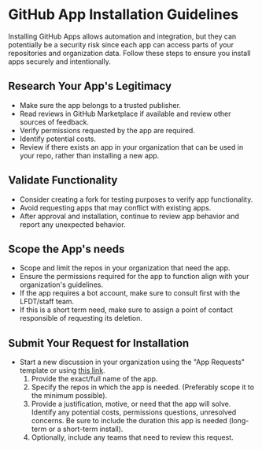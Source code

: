 # GitHub App Installation Guidelines

Installing GitHub Apps allows automation and integration, but they can potentially be a security risk since each app can access parts of your repositories and organization data.
Follow these steps to ensure you install apps securely and intentionally.

## Research Your App's Legitimacy

- Make sure the app belongs to a trusted publisher.
- Read reviews in GitHub Marketplace if available and review other sources of feedback.
- Verify permissions requested by the app are required.
- Identify potential costs.
- Review if there exists an app in your organization that can be used in your repo, rather than installing a new app.

## Validate Functionality

- Consider creating a fork for testing purposes to verify app functionality.
- Avoid requesting apps that may conflict with existing apps.
- After approval and installation, continue to review app behavior and report any unexpected behavior.

## Scope the App's needs

- Scope and limit the repos in your organization that need the app.
- Ensure the permissions required for the app to function align with your organization's guidelines.
- If the app requires a bot account, make sure to consult first with the LFDT/staff team.
- If this is a short term need, make sure to assign a point of contact responsible of requesting its deletion.

## Submit Your Request for Installation

- Start a new discussion in your organization using the "App Requests" template or using [this link](https://github.com/orgs/hiero-ledger/discussions/new?category=app-requests).
  1. Provide the exact/full name of the app.
  2. Specify the repos in which the app is needed. (Preferably scope it to the minimum possible).
  3. Provide a justification, motive, or need that the app will solve. Identify any potential costs, permissions questions, unresolved concerns. Be sure to include the duration this app is needed (long-term or a short-term install).
  4. Optionally, include any teams that need to review this request. 
